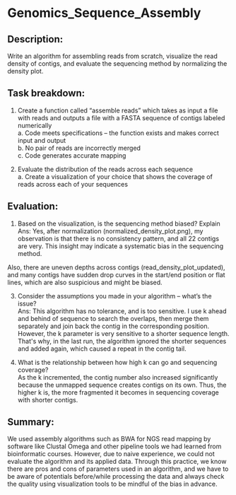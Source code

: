 # Genomics_Sequence_Assembly
## Description: 
Write an algorithm for assembling reads from scratch, visualize the read density of contigs,
and evaluate the sequencing method by normalizing the density plot.



## Task breakdown:
1. Create a function called “assemble reads” which takes as input a file with reads and
outputs a file with a FASTA sequence of contigs labeled numerically <br>
a. Code meets specifications – the function exists and makes correct input and
output <br>
b. No pair of reads are incorrectly merged <br>
c. Code generates accurate mapping <br>

2. Evaluate the distribution of the reads across each sequence <br>
a. Create a visualization of your choice that shows the coverage of reads across each of
your sequences <br>



## Evaluation:
1. Based on the visualization, is the sequencing method biased? Explain<br>
Ans: Yes, after normalization (normalized_density_plot.png), my observation is that there
is no consistency pattern, and all 22 contigs are very. This insight may indicate a systematic
bias in the sequencing method.

Also, there are uneven depths across contigs (read_density_plot_updated), and many contigs have 
sudden drop curves in the start/end position or flat lines, which are also suspicious and might
be biased.


3. Consider the assumptions you made in your algorithm – what’s the issue?<br>
Ans: This algorithm has no tolerance, and is too sensitive.
I use k ahead and behind of sequence to search the overlaps, then merge them separately
and join back the contig in the corresponding position. However, the k parameter is very
sensitive to a shorter sequence length. That's why, in the last run, the algorithm ignored the
shorter sequences and added again, which caused a repeat in the contig tail.


4. What is the relationship between how high k can go and sequencing coverage?<br>
As the k incremented, the contig number also increased significantly because the unmapped
sequence creates contigs on its own. Thus, the higher k is, the more fragmented it becomes
in sequencing coverage with shorter contigs.



## Summary: 
We used assembly algorithms such as BWA for NGS read mapping by software like Clustal Omega
and other pipeline tools we had learned from bioinformatic courses. However, due to naive
experience, we could not evaluate the algorithm and its applied data. Through this practice,
we know there are pros and cons of parameters used in an algorithm, and we have to be aware of
potentials before/while processing the data and always check the quality using visualization
tools to be mindful of the bias in advance.  
